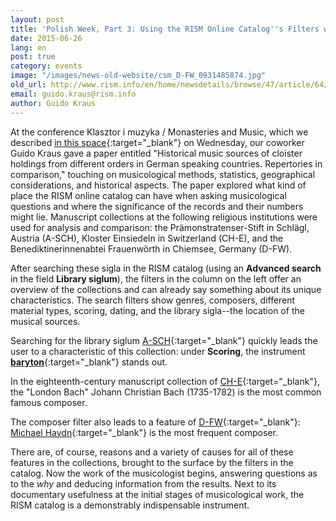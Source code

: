 ```yaml
---
layout: post
title: 'Polish Week, Part 3: Using the RISM Online Catalog''s Filters with Monastic Collections'
date: 2015-06-26
lang: en
post: true
category: events
image: "/images/news-old-website/csm_D-FW_0931485874.jpg"
old_url: http://www.rism.info/en/home/newsdetails/browse/47/article/64/polish-week-part-3-using-the-rism-online-catalogs-filters-with-monastic-collections.html
email: guido.kraus@rism.info
author: Guido Kraus
---
```


At the conference Klasztor i muzyka / Monasteries and Music, which we described [in this space](/events/2015/06/24/polish-week-part-ii-the-klasztor-i-muzyka.html){:target="_blank"} on Wednesday, our coworker Guido Kraus gave a paper entitled "Historical music sources of cloister holdings from different orders in German speaking countries. Repertories in comparison," touching on musicological methods, statistics, geographical considerations, and historical aspects. The paper explored what kind of place the RISM online catalog can have when asking musicological questions and where the significance of the records and their numbers might lie. Manuscript collections at the following religious institutions were used for analysis and comparison: the Prämonstratenser-Stift in Schlägl, Austria (A-SCH), Kloster Einsiedeln in Switzerland (CH-E), and the Benediktinerinnenabtei Frauenwörth in Chiemsee, Germany (D-FW).  

After searching these sigla in the RISM catalog (using an **Advanced search** in the field **Library siglum**), the filters in the column on the left offer an overview of the collections and can already say something about its unique characteristics. The search filters show genres, composers, different material types, scoring, dating, and the library sigla--the location of the musical sources.


Searching for the library siglum [A-SCH](https://opac.rism.info/search?View=rism&siglum=A-SCH){:target="_blank"} quickly leads the user to a characteristic of this collection: under **Scoring**, the instrument [**baryton**](https://opac.rism.info/metaopac/search?View=rism&View=rism&q=baryton){:target="_blank"} stands out.

In the eighteenth-century manuscript collection of [CH-E](https://opac.rism.info/search?View=rism&siglum=CH-E){:target="_blank"}, the "London Bach" Johann Christian Bach (1735-1782) is the most common famous composer.

The composer filter also leads to a feature of [D-FW](https://opac.rism.info/search?View=rism&siglum=D-FW){:target="_blank"}: [Michael Haydn](https://opac.rism.info/search?View=rism&author=Michael+Haydn){:target="_blank"} is the most frequent composer.

There are, of course, reasons and a variety of causes for all of these features in the collections, brought to the surface by the filters in the catalog. Now the work of the musicologist begins, answering questions as to the _why_ and deducing information from the results. Next to its documentary usefulness at the initial stages of musicological work, the RISM catalog is a demonstrably indispensable instrument.
